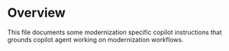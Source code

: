 # Overview
This file documents some modernization specific copilot instructions that grounds copilot agent working on modernization workflows.

